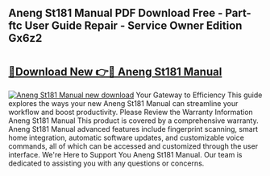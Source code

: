 ## Aneng St181 Manual PDF Download Free - Part-ftc User Guide Repair - Service Owner Edition Gx6z2

# <h2><a href="http://bc14330.oget.top/?id=Aneng+St181+Manual">🔗Download New 👉🔴 Aneng St181 Manual</a></h2>

[![Aneng St181 Manual new download](https://i.imgur.com/5g1atiW.png)](http://bc14330.oget.top/?id=Aneng+St181+Manual)
Your Gateway to Efficiency This guide explores the ways your new Aneng St181 Manual can streamline your workflow and boost productivity. Please Review the Warranty Information Aneng St181 Manual This product is covered by a comprehensive warranty. Aneng St181 Manual advanced features include fingerprint scanning, smart home integration, automatic software updates, and customizable voice commands, all of which can be accessed and customized through the user interface. We're Here to Support You Aneng St181 Manual. Our team is dedicated to assisting you with any questions or concerns.
